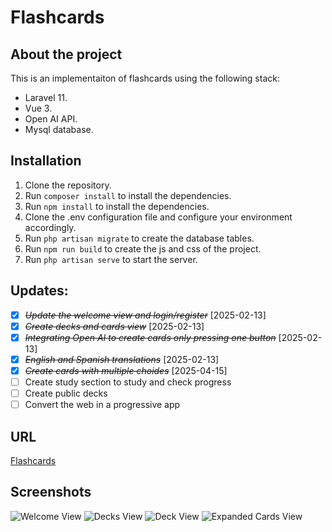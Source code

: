 # Flashcards

## About the project

This is an implementaiton of flashcards using the following stack:

-   Laravel 11.
-   Vue 3.
-   Open AI API.
-   Mysql database.

## Installation

1. Clone the repository.
2. Run `composer install` to install the dependencies.
3. Run `npm install` to install the dependencies.
4. Clone the .env configuration file and configure your environment accordingly.
5. Run `php artisan migrate` to create the database tables.
6. Run `npm run build` to create the js and css of the project.
7. Run `php artisan serve` to start the server.

## Updates:

-   [x] ~~_Update the welcome view and login/register_~~ [2025-02-13]
-   [x] ~~_Create decks and cards view_~~ [2025-02-13]
-   [x] ~~_Integrating Open AI to create cards only pressing one button_~~ [2025-02-13]
-   [x] ~~_English and Spanish translations_~~ [2025-02-13]
-   [x] ~~_Create cards with multiple choides_~~ [2025-04-15]
-   [ ] Create study section to study and check progress
-   [ ] Create public decks
-   [ ] Convert the web in a progressive app

## URL

[Flashcards](https://flashcards.davidvanegasdev.com)

## Screenshots

![Welcome View](https://github.com/user-attachments/assets/867dcff5-a261-41a7-ac99-30686b676fcd)
![Decks View](https://github.com/user-attachments/assets/f0288e15-3d05-4ff8-a4a7-8f5616da13a8)
![Deck View](https://github.com/user-attachments/assets/54d2713a-84ca-47dd-866d-b30de60ffc65)
![Expanded Cards View](https://github.com/user-attachments/assets/4ae04db1-f936-4bb6-ba63-4171cca2dc31)
